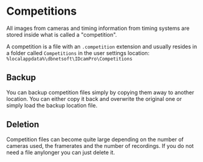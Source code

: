 # Competitions

All images from cameras and timing information from timing systems are stored inside what is called a "competition".&#x20;

A competition is a file with an `.competition` extension and usually resides in a folder called `Competitions` in the user settings location:  `%localappdata%\dbnetsoft\IDcamPro\Competitions`

## Backup

You can backup competition files simply by copying them away to another location. You can either copy it back and overwrite the original one or simply load the backup location file.&#x20;

## Deletion

Competition files can become quite large depending on the number of cameras used, the framerates and the number of recordings. If you do not need a file anylonger you can just delete it.&#x20;
